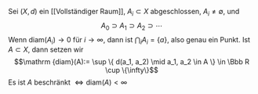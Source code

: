 Sei $(X, d)$ ein [[Vollständiger Raum]], $A_i \subset X$ abgeschlossen, $A_i \neq \emptyset$, und
$$A_0 \supset A_1 \supset A_2 \supset \cdots$$
Wenn $\mathrm{diam}(A_i)  \to 0$ für $i \to \infty$, dann ist $\bigcap_i A_i = \{a\}$, also genau ein Punkt. Ist $A \subset X$, dann setzen wir $$\mathrm {diam}(A):= \sup \{ d(a_1, a_2) \mid a_1, a_2 \in A \} \in \Bbb R \cup \{\infty\}$$
Es ist $A$ beschränkt $\iff \mathrm{diam}(A) < \infty$
